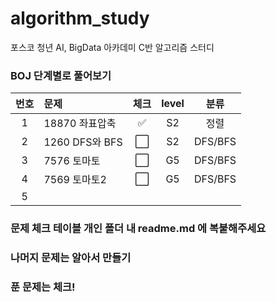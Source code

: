 # algorithm_study
포스코 청년 AI, BigData 아카데미 C반 알고리즘 스터디

### BOJ 단계별로 풀어보기
| 번호 | 문제 | 체크 | level | 분류 |
|:---:|:---|:---:|:---:|:---:|
| 1 | 18870 좌표압축 | ✅ | S2 | 정렬 |
| 2 | 1260 DFS와 BFS | ⬜ | S2 | DFS/BFS |
| 3 | 7576 토마토  | ⬜ | G5 | DFS/BFS  |
| 4 | 7569 토마토2 | ⬜ | G5 | DFS/BFS  |
| 5 |  |  |  |   |


### 문제 체크 테이블 개인 폴더 내 readme.md 에 복붙해주세요
### 나머지 문제는 알아서 만들기
### 푼 문제는 체크!
